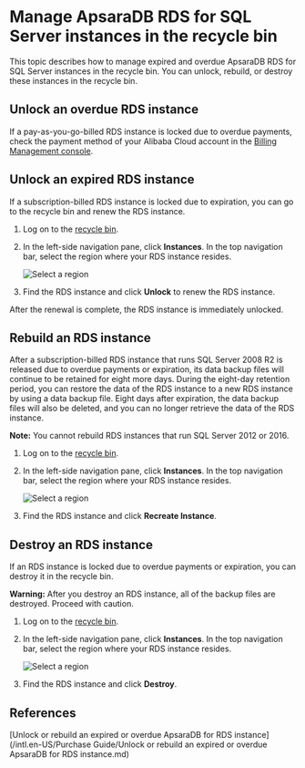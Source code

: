 # Manage ApsaraDB RDS for SQL Server instances in the recycle bin

This topic describes how to manage expired and overdue ApsaraDB RDS for SQL Server instances in the recycle bin. You can unlock, rebuild, or destroy these instances in the recycle bin.

## Unlock an overdue RDS instance

If a pay-as-you-go-billed RDS instance is locked due to overdue payments, check the payment method of your Alibaba Cloud account in the [Billing Management console](https://billing.console.aliyun.com/?#/account/overview).

## Unlock an expired RDS instance

If a subscription-billed RDS instance is locked due to expiration, you can go to the recycle bin and renew the RDS instance.

1.  Log on to the [recycle bin](https://rdsnext.console.aliyun.com/#/rdsList/cn-hangzhou/recyclelist/lock).

2.  In the left-side navigation pane, click **Instances**. In the top navigation bar, select the region where your RDS instance resides.

    ![Select a region](https://static-aliyun-doc.oss-accelerate.aliyuncs.com/assets/img/en-US/8651559951/p36543.png)

3.  Find the RDS instance and click **Unlock** to renew the RDS instance.


After the renewal is complete, the RDS instance is immediately unlocked.

## Rebuild an RDS instance

After a subscription-billed RDS instance that runs SQL Server 2008 R2 is released due to overdue payments or expiration, its data backup files will continue to be retained for eight more days. During the eight-day retention period, you can restore the data of the RDS instance to a new RDS instance by using a data backup file. Eight days after expiration, the data backup files will also be deleted, and you can no longer retrieve the data of the RDS instance.

**Note:** You cannot rebuild RDS instances that run SQL Server 2012 or 2016.

1.  Log on to the [recycle bin](https://rdsnext.console.aliyun.com/#/rdsList/cn-hangzhou/recyclelist/lock).

2.  In the left-side navigation pane, click **Instances**. In the top navigation bar, select the region where your RDS instance resides.

    ![Select a region](https://static-aliyun-doc.oss-accelerate.aliyuncs.com/assets/img/en-US/8651559951/p36543.png)

3.  Find the RDS instance and click **Recreate Instance**.


## Destroy an RDS instance

If an RDS instance is locked due to overdue payments or expiration, you can destroy it in the recycle bin.

**Warning:** After you destroy an RDS instance, all of the backup files are destroyed. Proceed with caution.

1.  Log on to the [recycle bin](https://rdsnext.console.aliyun.com/#/rdsList/cn-hangzhou/recyclelist/lock).

2.  In the left-side navigation pane, click **Instances**. In the top navigation bar, select the region where your RDS instance resides.

    ![Select a region](https://static-aliyun-doc.oss-accelerate.aliyuncs.com/assets/img/en-US/8651559951/p36543.png)

3.  Find the RDS instance and click **Destroy**.


## References

[Unlock or rebuild an expired or overdue ApsaraDB for RDS instance](/intl.en-US/Purchase Guide/Unlock or rebuild an expired or overdue ApsaraDB for RDS instance.md)

